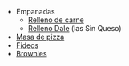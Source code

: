 -   Empanadas
    -   [Relleno de carne](relleno-de-carne.md)
    -   [Relleno Dale](relleno-dale.md) (las Sin Queso)
-   [Masa de pizza](masa-de-pizza.md)
-   [Fideos](fideos.md)
-   [Brownies](brownies.md)

